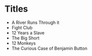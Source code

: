 # Titles 
- A River Runs Through it
- Fight Club
- 12 Years a Slave
- The Big Short
- 12 Monkeys
- The Curious Case of Benjamin Button
